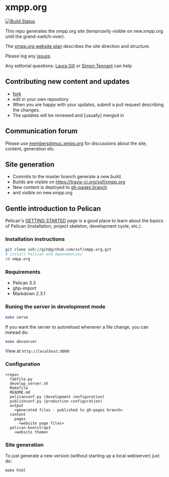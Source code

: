 xmpp.org
========
[![Build Status](https://travis-ci.org/xsf/xmpp.org.png?branch=master)](https://travis-ci.org/xsf/xmpp.org)

This repo generates the xmpp.org site (temproarily visible on new.xmpp.org until the grand-switch-over).

The [xmpp.org website plan](https://trello.com/b/ml9e82sE/xmpp-org-website) describes the site direction and structure.

Please log any [issues](https://github.com/xsf/xmpp.org/issues/new).

Any editorial questions: [Laura Gill](laura.gill@surevine.com) or [Simon Tennant](simon@buddycloud.com) can help

Contributing new content and updates
------------------------------------
 
* [fork](https://github.com/xsf/xmpp.org/fork)
* edit in your own repository
* When you are happy with your updates, submit a pull request describing the changes.
* The updates will be reviewed and [usually] merged in

Communication forum
-------------------

Please use [members@muc.xmpp.org](xmpp:members@muc.xmpp.org?join) for discussions about the site, content, generation etc.

Site generation
---------------

* Commits to the master branch generate a new build.
* Builds are visible on https://travis-ci.org/xsf/xmpp.org
* New content is deployed to [gh-pages branch](https://github.com/xsf/xmpp.org/tree/gh-pages)
* and visible on new.xmpp.org


## Gentle introduction to Pelican

Pelican's [GETTING STARTED](http://docs.getpelican.com/en/latest/getting_started.html/) page is a good place to learn about the basics of Pelican (installation, project skeleton, development cycle, etc.).

### Installation instructions
```bash
git clone ssh://git@github.com/xsf/xmpp.org.git
# install Pelican and dependencies
cd xmpp.org
```
### Requirements

* Pelican 3.3
* ghp-import
* Markdown 2.3.1

### Runing the server in development mode

```bash
make serve
```

If you want the server to autoreload whenever a file change, you can instead do:

```bash
make devserver
```
View at `http://localhost:8000`

### Configuration

```
<repo>
  fabfile.py
  develop_server.sh
  Makefile
  README.md
  pelicanconf.py (development configuration)
  publishconf.py (production configuration)
  output
    <generated files - published to gh-pages branch>
  content
    pages
      <website page files>
  pelican-bootstrap3
    <website theme>
```

### Site generation

To just generate a new version (without starting up a local webserver) just do:

`make html`
